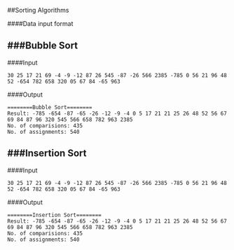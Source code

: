##Sorting Algorithms

####Data input format
> <size> <elements>

###Bubble Sort
-----------

####Input
```
30 25 17 21 69 -4 -9 -12 87 26 545 -87 -26 566 2385 -785 0 56 21 96 48 52 -654 782 658 320 05 67 84 -65 963
```

####Output
```
========Bubble Sort========
Result: -785 -654 -87 -65 -26 -12 -9 -4 0 5 17 21 21 25 26 48 52 56 67 69 84 87 96 320 545 566 658 782 963 2385 
No. of comparisions: 435
No. of assignments: 540
```

###Insertion Sort
-----------

####Input
```
30 25 17 21 69 -4 -9 -12 87 26 545 -87 -26 566 2385 -785 0 56 21 96 48 52 -654 782 658 320 05 67 84 -65 963
```

####Output
```
========Insertion Sort========
Result: -785 -654 -87 -65 -26 -12 -9 -4 0 5 17 21 21 25 26 48 52 56 67 69 84 87 96 320 545 566 658 782 963 2385 
No. of comparisions: 435
No. of assignments: 540
```